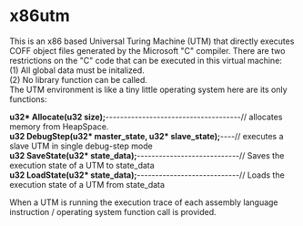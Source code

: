 # x86utm
This is an x86 based Universal Turing Machine (UTM) that directly executes COFF object files generated by the Microsoft "C" compiler. 
There are two restrictions on the "C" code that can be executed in this virtual machine: <br>
(1) All global data must be initalized. <br>
(2) No library function can be called. <br>
The UTM environment is like a tiny little operating system here are its only functions:

<b>u32* Allocate(u32 size);</b>-------------------------------------// allocates memory from HeapSpace.<br>
<b>u32 DebugStep(u32* master_state, u32* slave_state);</b>----// executes a slave UTM in single debug-step mode <br>
<b>u32 SaveState(u32* state_data);</b>----------------------------// Saves the execution state of a UTM to state_data<br>
<b>u32 LoadState(u32* state_data);</b>----------------------------// Loads the execution state of a UTM from state_data<br>

When a UTM is running the execution trace of each assembly language instruction / operating system function call is provided. 

